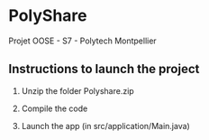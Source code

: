 # PolyShare
Projet OOSE - S7 - Polytech Montpellier

## Instructions to launch the project

1. Unzip the folder Polyshare.zip

2. Compile the code

3. Launch the app (in src/application/Main.java)
